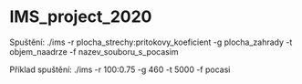 # IMS_project_2020

Spuštění: ./ims -r plocha_strechy:pritokovy_koeficient -g plocha_zahrady -t objem_naadrze -f nazev_souboru_s_pocasim  
  
Příklad spuštění: ./ims -r 100:0.75 -g 460 -t 5000 -f pocasi   

